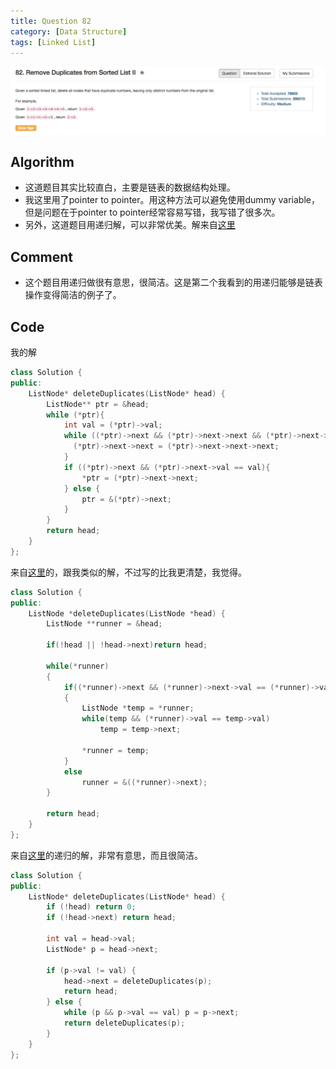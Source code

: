 ```yaml
---
title: Question 82
category: [Data Structure]
tags: [Linked List]
---
```


![Description](../Assets/Figure/question82.png)

## Algorithm 

- 这道题目其实比较直白，主要是链表的数据结构处理。
- 我这里用了pointer to pointer。用这种方法可以避免使用dummy variable，但是问题在于pointer to pointer经常容易写错，我写错了很多次。
- 另外，这道题目用递归解，可以非常优美。解来自[这里](https://discuss.leetcode.com/topic/12892/simple-and-clear-c-recursive-solution)

## Comment

- 这个题目用递归做很有意思，很简洁。这是第二个我看到的用递归能够是链表操作变得简洁的例子了。

## Code

我的解

```C++
class Solution {
public:
    ListNode* deleteDuplicates(ListNode* head) {
        ListNode** ptr = &head;
        while (*ptr){
            int val = (*ptr)->val;
            while ((*ptr)->next && (*ptr)->next->next && (*ptr)->next->next->val == val){
              (*ptr)->next->next = (*ptr)->next->next->next;  
            } 
            if ((*ptr)->next && (*ptr)->next->val == val){
                *ptr = (*ptr)->next->next;
            } else {
                ptr = &(*ptr)->next;
            }
        }
        return head;
    }
};
```

来自[这里](https://discuss.leetcode.com/topic/7224/is-this-the-best-c-solution)的，跟我类似的解，不过写的比我更清楚，我觉得。

```c++
class Solution {
public:
    ListNode *deleteDuplicates(ListNode *head) {
        ListNode **runner = &head;
        
        if(!head || !head->next)return head;
        
        while(*runner)
        {
            if((*runner)->next && (*runner)->next->val == (*runner)->val)
            {
                ListNode *temp = *runner;
                while(temp && (*runner)->val == temp->val)
                    temp = temp->next;
                
                *runner = temp;
            }
            else
                runner = &((*runner)->next);
        }
        
        return head;
    }
};
```

来自[这里](https://discuss.leetcode.com/topic/12892/simple-and-clear-c-recursive-solution)的递归的解，非常有意思，而且很简洁。

```C++
class Solution {
public:
    ListNode* deleteDuplicates(ListNode* head) {
        if (!head) return 0;
        if (!head->next) return head;
        
        int val = head->val;
        ListNode* p = head->next;
        
        if (p->val != val) {
            head->next = deleteDuplicates(p);
            return head;
        } else {
            while (p && p->val == val) p = p->next;
            return deleteDuplicates(p);
        }
    }
};
```